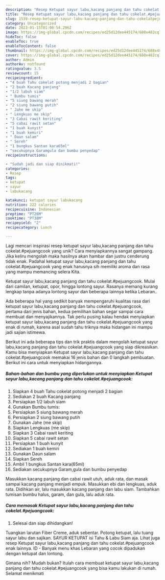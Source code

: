 ```yaml
---
description: "Resep Ketupat sayur labu,kacang panjang dan tahu cokelat.#pejuangcook yang Lezat Sekali"
title: "Resep Ketupat sayur labu,kacang panjang dan tahu cokelat.#pejuangcook yang Lezat Sekali"
slug: 1539-resep-ketupat-sayur-labu-kacang-panjang-dan-tahu-cokelatpejuangcook-yang-lezat-sekali
category: Uncategorized
date: 2023-01-15T01:00:54.296Z
image: https://img-global.cpcdn.com/recipes/ed25d12dee445174/680x482cq70/ketupat-sayur-labukacang-panjang-dan-tahu-cokelatpejuangcook-foto-resep-utama.jpg
hideToc: false
enableToc: true
enableTocContent: false
thumbnail: https://img-global.cpcdn.com/recipes/ed25d12dee445174/680x482cq70/ketupat-sayur-labukacang-panjang-dan-tahu-cokelatpejuangcook-foto-resep-utama.jpg
cover: https://img-global.cpcdn.com/recipes/ed25d12dee445174/680x482cq70/ketupat-sayur-labukacang-panjang-dan-tahu-cokelatpejuangcook-foto-resep-utama.jpg
author: Admin
authorAv: notfound
ratingvalue: 3.5
reviewcount: 15
recipeingredient:
- "4 buah Tahu cokelat potong menjadi 2 bagian"
- "2 buah Kacang panjang"
- "1/2 labuh siam"
- " Bumbu tumis"
- "5 siung bawang merah"
- "2 siung bawang putih"
- " Jahe me skip"
- " Lengkuas me skip"
- "3 Cabai rawit keriting"
- "5 cabai rawit setan"
- "1 buah kunyit"
- "1 buah kemiri"
- " Daun salam"
- " Sereh"
- "1 bungkus Santan kara65ml"
- "secukupnya Garamgula dan bumbu penyedap"
recipeinstructions:

- "Sudah jadi dan siap dinikmati!"
categories:
- Resep
tags:
- ketupat
- sayur
- labukacang

katakunci: ketupat sayur labukacang 
nutrition: 222 calories
recipecuisine: Indonesian
preptime: "PT26M"
cooktime: "PT38M"
recipeyield: "2"
recipecategory: Lunch

---
```





Lagi mencari inspirasi resep ketupat sayur labu,kacang panjang dan tahu cokelat.#pejuangcook yang unik? Cara menyiapkannya sangat gampang. Jika keliru mengolah maka hasilnya akan hambar dan justru cenderung tidak enak. Padahal ketupat sayur labu,kacang panjang dan tahu cokelat.#pejuangcook yang enak harusnya sih memiliki aroma dan rasa yang mampu memancing selera Kita.





Ketupat sayur labu,kacang panjang dan tahu cokelat.#pejuangcook. Mulai dari camilan, ketupat, opor, hingga lontong sayur. Rasanya memang kurang lengkap tanpa adanya lontong sayur dan beberapa lainnya ketika Lebaran..

Ada beberapa hal yang sedikit banyak mempengaruhi kualitas rasa dari ketupat sayur labu,kacang panjang dan tahu cokelat.#pejuangcook, pertama dari jenis bahan, kedua pemilihan bahan segar sampai cara membuat dan menyajikannya. Tak perlu pusing kalau hendak menyiapkan ketupat sayur labu,kacang panjang dan tahu cokelat.#pejuangcook yang enak di rumah, karena asal sudah tahu triknya maka hidangan ini mampu jadi sajian istimewa.






Berikut ini ada beberapa tips dan trik praktis dalam mengolah ketupat sayur labu,kacang panjang dan tahu cokelat.#pejuangcook yang siap dikreasikan. Kamu bisa menyiapkan Ketupat sayur labu,kacang panjang dan tahu cokelat.#pejuangcook memakai 16 jenis bahan dan 0 langkah pembuatan. Berikut ini cara untuk menyiapkan hidangannya.

<!--inarticleads1-->

##### Bahan-bahan dan bumbu yang diperlukan untuk menyiapkan Ketupat sayur labu,kacang panjang dan tahu cokelat.#pejuangcook:

1. Siapkan 4 buah Tahu cokelat potong menjadi 2 bagian
1. Sediakan 2 buah Kacang panjang
1. Persiapkan 1/2 labuh siam
1. Gunakan  Bumbu tumis:
1. Persiapkan 5 siung bawang merah
1. Persiapkan 2 siung bawang putih
1. Gunakan  Jahe (me skip)
1. Siapkan  Lengkuas (me skip)
1. Siapkan 3 Cabai rawit keriting
1. Siapkan 5 cabai rawit setan
1. Persiapkan 1 buah kunyit
1. Sediakan 1 buah kemiri
1. Gunakan  Daun salam
1. Siapkan  Sereh
1. Ambil 1 bungkus Santan kara(65ml)
1. Sediakan secukupnya Garam,gula dan bumbu penyedap


Masukkan kacang panjang dan cabai rawit utuh, aduk rata, dan masak sampai kacang panjang menjadi empuk. Masukkan ebi dan lengkuas, aduk rata. Didihkan air, lalu masukkan kacang panjang dan labu siam. Tambahkan tumisan bumbu halus, garam, dan gula, lalu aduk rata. 

<!--inarticleads2-->

##### Cara memasak Ketupat sayur labu,kacang panjang dan tahu cokelat.#pejuangcook:


1. Selesai dan siap dihidangkan!

Tuangkan larutan Fiber Creme, aduk sebentar. Potong ketupat, lalu tuang sayur labu dan sajikan. SAYUR KETUPAT isi Tahu &amp; Labu Siam aja. Lihat juga resep Ketupat sayur labu,kacang panjang dan tahu cokelat.#pejuangcook enak lainnya. ID - Banyak menu khas Lebaran yang cocok dipadukan dengan ketupat dan lontong. 

Gimana nih? Mudah bukan? Itulah cara membuat ketupat sayur labu,kacang panjang dan tahu cokelat.#pejuangcook yang bisa kamu lakukan di rumah. Selamat menikmati
